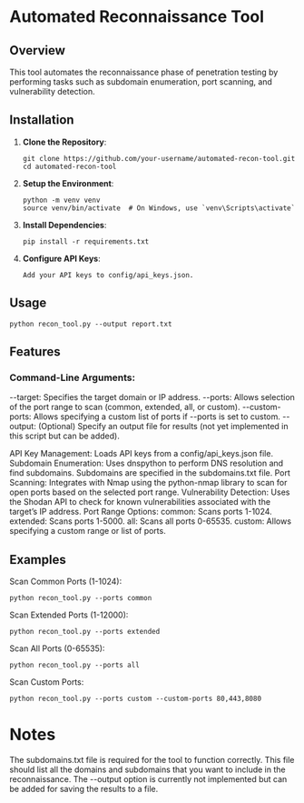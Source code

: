 # Automated Reconnaissance Tool

## Overview

This tool automates the reconnaissance phase of penetration testing by performing tasks such as subdomain enumeration, port scanning, and vulnerability detection.

## Installation

1. **Clone the Repository**:
   ```
   git clone https://github.com/your-username/automated-recon-tool.git
   cd automated-recon-tool
   ```

2. **Setup the Environment**:
   ```
   python -m venv venv
   source venv/bin/activate  # On Windows, use `venv\Scripts\activate`
   ```

3. **Install Dependencies**:
   ```
   pip install -r requirements.txt
   ```

4. **Configure API Keys**:
   ```
   Add your API keys to config/api_keys.json.
   ```

## Usage

```
python recon_tool.py --output report.txt
```

## Features

### Command-Line Arguments:

--target: Specifies the target domain or IP address.
--ports: Allows selection of the port range to scan (common, extended, all, or custom).
--custom-ports: Allows specifying a custom list of ports if --ports is set to custom.
--output: (Optional) Specify an output file for results (not yet implemented in this script but can be added).


API Key Management:
Loads API keys from a config/api_keys.json file.
Subdomain Enumeration:
Uses dnspython to perform DNS resolution and find subdomains. Subdomains are specified in the subdomains.txt file.
Port Scanning:
Integrates with Nmap using the python-nmap library to scan for open ports based on the selected port range.
Vulnerability Detection:
Uses the Shodan API to check for known vulnerabilities associated with the target’s IP address.
Port Range Options:
common: Scans ports 1-1024.
extended: Scans ports 1-5000.
all: Scans all ports 0-65535.
custom: Allows specifying a custom range or list of ports.

## Examples

Scan Common Ports (1-1024):
```
python recon_tool.py --ports common
```

Scan Extended Ports (1-12000):
```
python recon_tool.py --ports extended
```

Scan All Ports (0-65535):
```
python recon_tool.py --ports all
```

Scan Custom Ports:
```
python recon_tool.py --ports custom --custom-ports 80,443,8080
```


# Notes
The subdomains.txt file is required for the tool to function correctly. This file should list all the domains and subdomains that you want to include in the reconnaissance.
The --output option is currently not implemented but can be added for saving the results to a file.
